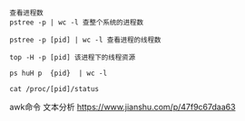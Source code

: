 ```
查看进程数
pstree -p | wc -l 查整个系统的进程数

pstree -p [pid] | wc -l 查看进程的线程数

top -H -p [pid] 该进程下的线程资源

ps huH p  {pid}  | wc -l

cat /proc/[pid]/status
```


awk命令 文本分析 https://www.jianshu.com/p/47f9c67daa63
